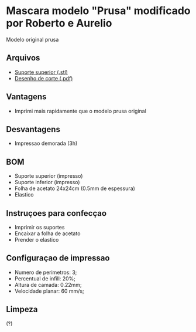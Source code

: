 # Mascara modelo "Prusa" modificado por Roberto e Aurelio
Modelo original prusa

## Arquivos
- [Suporte superior (.stl)](prusa_remix_roberto_aurelio.STL)
- [Desenho de corte (.pdf)](prusa_remix_roberto_aurelio_gabarito_furos.pdf)

## Vantagens
- Imprimi mais rapidamente que o modelo prusa original

## Desvantagens
- Impressao demorada (3h)

## BOM
- Suporte superior (impresso)
- Suporte inferior (impresso)
- Folha de acetato 24x24cm (0.5mm de espessura)
- Elastico

## Instruçoes para confecçao
- Imprimir os suportes
- Encaixar a folha de acetato
- Prender o elastico

## Configuraçao de impressao
- Numero de perimetros: 3;
- Percentual de infill: 20%;
- Altura de camada: 0.22mm;
- Velocidade planar: 60 mm/s;

## Limpeza
(?)
